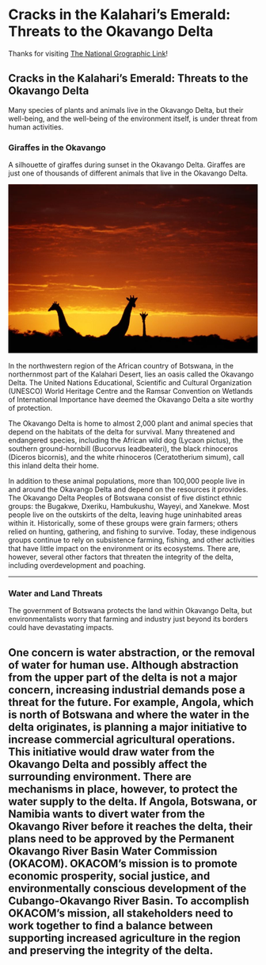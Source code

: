 # Cracks in the Kalahari’s Emerald: Threats to the Okavango Delta

Thanks for visiting [The National Grographic Link](https://education.nationalgeographic.org/resource/cracks-kalaharis-emerald-threats-okavango-delta/)!


## Cracks in the Kalahari’s Emerald: Threats to the Okavango Delta

Many species of plants and animals live in the Okavango Delta, but their well-being, and the well-being of the environment itself, is under threat from human activities.

### Giraffes in the Okavango

A silhouette of giraffes during sunset in the Okavango Delta. Giraffes are just one of thousands of different animals that live in the Okavango Delta.

![Giraffes in the Okavango](https://raw.githubusercontent.com/polocoffee/Blogs-Server/refs/heads/main/images/giraffes-in-the-okavango.jpg)


In the northwestern region of the African country of Botswana, in the northernmost part of the Kalahari Desert, lies an oasis called the Okavango Delta. The United Nations Educational, Scientific and Cultural Organization (UNESCO) World Heritage Centre and the Ramsar Convention on Wetlands of International Importance have deemed the Okavango Delta a site worthy of protection.

The Okavango Delta is home to almost 2,000 plant and animal species that depend on the habitats of the delta for survival. Many threatened and endangered species, including the African wild dog (Lycaon pictus), the southern ground-hornbill (Bucorvus leadbeateri), the black rhinoceros (Diceros bicornis), and the white rhinoceros (Ceratotherium simum), call this inland delta their home.

In addition to these animal populations, more than 100,000 people live in and around the Okavango Delta and depend on the resources it provides. The Okavango Delta Peoples of Botswana consist of five distinct ethnic groups: the Bugakwe, Dxeriku, Hambukushu, Wayeyi, and Xanekwe. Most people live on the outskirts of the delta, leaving huge uninhabited areas within it. Historically, some of these groups were grain farmers; others relied on hunting, gathering, and fishing to survive. Today, these indigenous groups continue to rely on subsistence farming, fishing, and other activities that have little impact on the environment or its ecosystems. There are, however, several other factors that threaten the integrity of the delta, including overdevelopment and poaching.

---

### Water and Land Threats

The government of Botswana protects the land within Okavango Delta, but environmentalists worry that farming and industry just beyond its borders could have devastating impacts.

One concern is water abstraction, or the removal of water for human use. Although abstraction from the upper part of the delta is not a major concern, increasing industrial demands pose a threat for the future. For example, Angola, which is north of Botswana and where the water in the delta originates, is planning a major initiative to increase commercial agricultural operations. This initiative would draw water from the Okavango Delta and possibly affect the surrounding environment. There are mechanisms in place, however, to protect the water supply to the delta. If Angola, Botswana, or Namibia wants to divert water from the Okavango River before it reaches the delta, their plans need to be approved by the Permanent Okavango River Basin Water Commission (OKACOM). OKACOM’s mission is to promote economic prosperity, social justice, and environmentally conscious development of the Cubango-Okavango River Basin. To accomplish OKACOM’s mission, all stakeholders need to work together to find a balance between supporting increased agriculture in the region and preserving the integrity of the delta.
---
